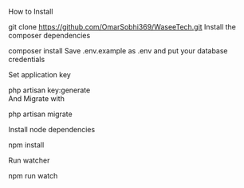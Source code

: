 How to Install

git clone https://github.com/OmarSobhi369/WaseeTech.git
Install the composer dependencies

composer install
Save .env.example as .env and put your database credentials

Set application key

php artisan key:generate        
And Migrate with

php artisan migrate

Install node dependencies

npm install

Run watcher

npm run watch
